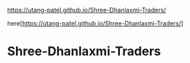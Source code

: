 https://utang-patel.github.io/Shree-Dhanlaxmi-Traders/

here[https://utang-patel.github.io/Shree-Dhanlaxmi-Traders/]

# Shree-Dhanlaxmi-Traders

